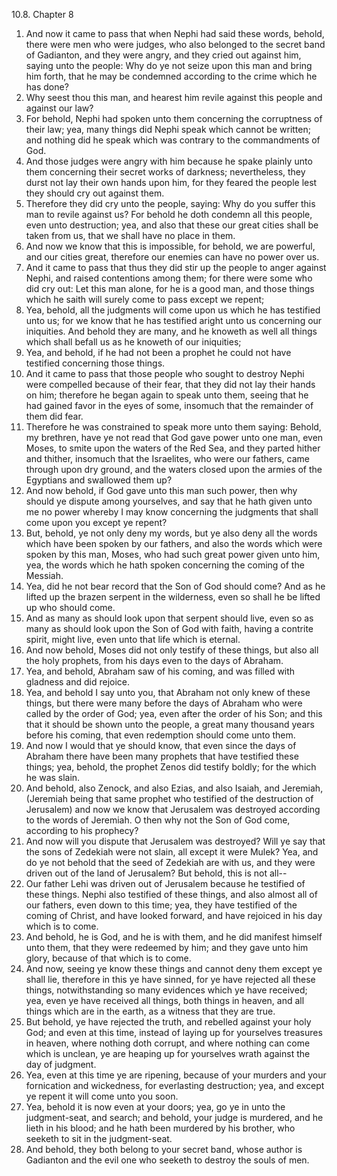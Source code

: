 10.8. Chapter 8
1. And now it came to pass that when Nephi had said these words, behold, there were men who were judges, who also belonged to the secret band of Gadianton, and they were angry, and they cried out against him, saying unto the people: Why do ye not seize upon this man and bring him forth, that he may be condemned according to the crime which he has done?
2. Why seest thou this man, and hearest him revile against this people and against our law?
3. For behold, Nephi had spoken unto them concerning the corruptness of their law; yea, many things did Nephi speak which cannot be written; and nothing did he speak which was contrary to the commandments of God.
4. And those judges were angry with him because he spake plainly unto them concerning their secret works of darkness; nevertheless, they durst not lay their own hands upon him, for they feared the people lest they should cry out against them.
5. Therefore they did cry unto the people, saying: Why do you suffer this man to revile against us? For behold he doth condemn all this people, even unto destruction; yea, and also that these our great cities shall be taken from us, that we shall have no place in them.
6. And now we know that this is impossible, for behold, we are powerful, and our cities great, therefore our enemies can have no power over us.
7. And it came to pass that thus they did stir up the people to anger against Nephi, and raised contentions among them; for there were some who did cry out: Let this man alone, for he is a good man, and those things which he saith will surely come to pass except we repent;
8. Yea, behold, all the judgments will come upon us which he has testified unto us; for we know that he has testified aright unto us concerning our iniquities. And behold they are many, and he knoweth as well all things which shall befall us as he knoweth of our iniquities;
9. Yea, and behold, if he had not been a prophet he could not have testified concerning those things.
10. And it came to pass that those people who sought to destroy Nephi were compelled because of their fear, that they did not lay their hands on him; therefore he began again to speak unto them, seeing that he had gained favor in the eyes of some, insomuch that the remainder of them did fear.
11. Therefore he was constrained to speak more unto them saying: Behold, my brethren, have ye not read that God gave power unto one man, even Moses, to smite upon the waters of the Red Sea, and they parted hither and thither, insomuch that the Israelites, who were our fathers, came through upon dry ground, and the waters closed upon the armies of the Egyptians and swallowed them up?
12. And now behold, if God gave unto this man such power, then why should ye dispute among yourselves, and say that he hath given unto me no power whereby I may know concerning the judgments that shall come upon you except ye repent?
13. But, behold, ye not only deny my words, but ye also deny all the words which have been spoken by our fathers, and also the words which were spoken by this man, Moses, who had such great power given unto him, yea, the words which he hath spoken concerning the coming of the Messiah.
14. Yea, did he not bear record that the Son of God should come? And as he lifted up the brazen serpent in the wilderness, even so shall he be lifted up who should come.
15. And as many as should look upon that serpent should live, even so as many as should look upon the Son of God with faith, having a contrite spirit, might live, even unto that life which is eternal.
16. And now behold, Moses did not only testify of these things, but also all the holy prophets, from his days even to the days of Abraham.
17. Yea, and behold, Abraham saw of his coming, and was filled with gladness and did rejoice.
18. Yea, and behold I say unto you, that Abraham not only knew of these things, but there were many before the days of Abraham who were called by the order of God; yea, even after the order of his Son; and this that it should be shown unto the people, a great many thousand years before his coming, that even redemption should come unto them.
19. And now I would that ye should know, that even since the days of Abraham there have been many prophets that have testified these things; yea, behold, the prophet Zenos did testify boldly; for the which he was slain.
20. And behold, also Zenock, and also Ezias, and also Isaiah, and Jeremiah, (Jeremiah being that same prophet who testified of the destruction of Jerusalem) and now we know that Jerusalem was destroyed according to the words of Jeremiah. O then why not the Son of God come, according to his prophecy?
21. And now will you dispute that Jerusalem was destroyed? Will ye say that the sons of Zedekiah were not slain, all except it were Mulek? Yea, and do ye not behold that the seed of Zedekiah are with us, and they were driven out of the land of Jerusalem? But behold, this is not all--
22. Our father Lehi was driven out of Jerusalem because he testified of these things. Nephi also testified of these things, and also almost all of our fathers, even down to this time; yea, they have testified of the coming of Christ, and have looked forward, and have rejoiced in his day which is to come.
23. And behold, he is God, and he is with them, and he did manifest himself unto them, that they were redeemed by him; and they gave unto him glory, because of that which is to come.
24. And now, seeing ye know these things and cannot deny them except ye shall lie, therefore in this ye have sinned, for ye have rejected all these things, notwithstanding so many evidences which ye have received; yea, even ye have received all things, both things in heaven, and all things which are in the earth, as a witness that they are true.
25. But behold, ye have rejected the truth, and rebelled against your holy God; and even at this time, instead of laying up for yourselves treasures in heaven, where nothing doth corrupt, and where nothing can come which is unclean, ye are heaping up for yourselves wrath against the day of judgment.
26. Yea, even at this time ye are ripening, because of your murders and your fornication and wickedness, for everlasting destruction; yea, and except ye repent it will come unto you soon.
27. Yea, behold it is now even at your doors; yea, go ye in unto the judgment-seat, and search; and behold, your judge is murdered, and he lieth in his blood; and he hath been murdered by his brother, who seeketh to sit in the judgment-seat.
28. And behold, they both belong to your secret band, whose author is Gadianton and the evil one who seeketh to destroy the souls of men.

